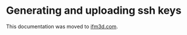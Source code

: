 # Generating and uploading ssh keys

This documentation was moved to [ifm3d.com](https://ifm3d.com/latest/Technology/VPU/ssh.html).